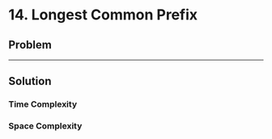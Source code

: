 # 14. Longest Common Prefix

## Problem

---

## Solution

### Time Complexity

### Space Complexity
